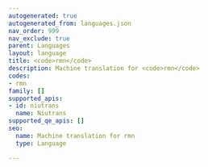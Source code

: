 ```yaml
---
autogenerated: true
autogenerated_from: languages.json
nav_order: 999
nav_exclude: true
parent: Languages
layout: language
title: <code>rmn</code>
description: Machine translation for <code>rmn</code>
codes:
- rmn
family: []
supported_apis:
- id: niutrans
  name: Niutrans
supported_qe_apis: []
seo:
  name: Machine translation for rmn
  type: Language

---
```


